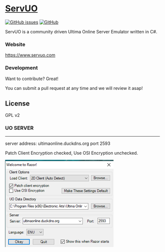 # [ServUO]

[![GitHub issues](https://img.shields.io/github/issues/trueuo/trueuo.svg)](https://github.com/TrueUO/TrueUO/issues)
[![GitHub](https://img.shields.io/github/license/servuo/servuo.svg?color=a)](https://github.com/TrueUO/TrueUO/blob/master/LICENSE)


ServUO is a community driven Ultima Online Server Emulator written in C#.

### Website

https://www.servuo.com

### Development

Want to contribute? Great!

You can submit a pull request at any time and we will review it asap!

License
----

GPL v2


   [ServUO]: <https://www.servuo.com>
   [Quickstart]: <https://www.servuo.com/wiki/startup/>

### UO SERVER
----
server address:	ultimaonline.duckdns.org port 2593

Patch Client Encryption checked, Use OSI Encryption unchecked.

![alt text](https://github.com/travismills82/TrueUO/blob/master/razor.png)